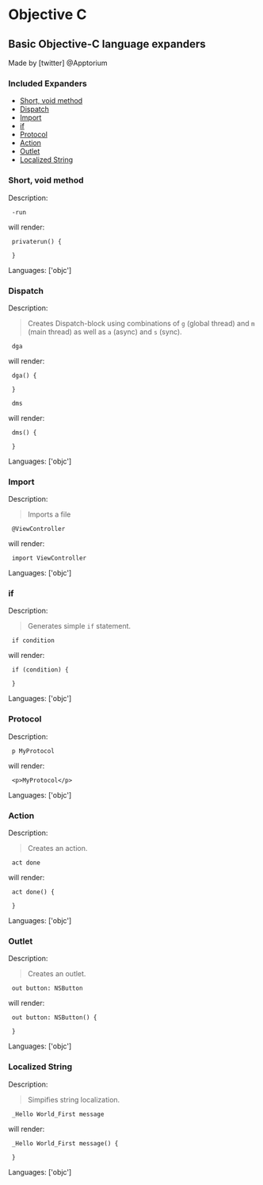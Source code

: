 # Objective C

## Basic Objective-C language expanders

Made by [twitter] @Apptorium

### Included Expanders

- [Short, void method](#short,-void-method)
- [Dispatch](#dispatch)
- [Import](#import)
- [if](#if)
- [Protocol](#protocol)
- [Action](#action)
- [Outlet](#outlet)
- [Localized String](#localized-string)

### Short, void method

Description:

` -run`

will render:


```objc
 privaterun() {
     
 }
```

Languages: ['objc']



### Dispatch

Description:

> Creates Dispatch-block using combinations of `g` (global thread) and `m` (main thread) as well as `a` (async) and `s` (sync).

` dga`

will render:


```objc
 dga() {
     
 }
```

` dms`

will render:


```objc
 dms() {
     
 }
```

Languages: ['objc']



### Import

Description:

> Imports a file

` @ViewController`

will render:


```objc
 import ViewController
```

Languages: ['objc']



### if

Description:

> Generates simple `if` statement.

` if condition`

will render:


```objc
 if (condition) {
     
 }
```

Languages: ['objc']



### Protocol

Description:

` p MyProtocol`

will render:


```objc
 <p>MyProtocol</p>
```

Languages: ['objc']



### Action

Description:

> Creates an action.

` act done`

will render:


```objc
 act done() {
     
 }
```

Languages: ['objc']



### Outlet

Description:

> Creates an outlet.

` out button: NSButton`

will render:


```objc
 out button: NSButton() {
     
 }
```

Languages: ['objc']



### Localized String

Description:

> Simpifies string localization.

` _Hello World_First message`

will render:


```objc
 _Hello World_First message() {
     
 }
```

Languages: ['objc']



